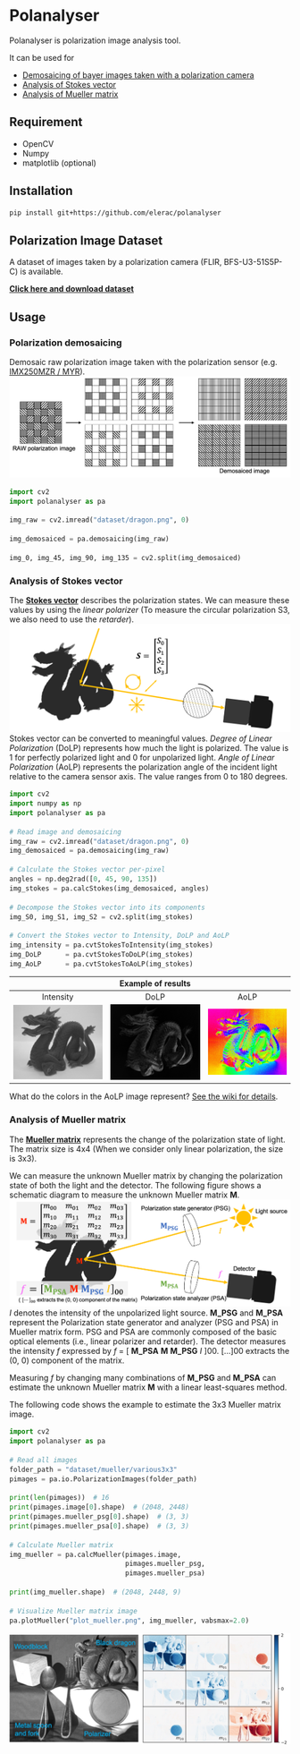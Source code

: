 # Polanalyser
Polanalyser is polarization image analysis tool.

It can be used for 
* [Demosaicing of bayer images taken with a polarization camera](#polarization-demosaicing)
* [Analysis of Stokes vector](#analysis-of-stokes-vector)
* [Analysis of Mueller matrix](#analysis-of-mueller-matrix)

## Requirement
* OpenCV
* Numpy
* matplotlib (optional)

## Installation
```sh
pip install git+https://github.com/elerac/polanalyser
```

## Polarization Image Dataset
A dataset of images taken by a polarization camera (FLIR, BFS-U3-51S5P-C) is available.

[**Click here and download dataset**](https://drive.google.com/drive/folders/1vCe9N05to5_McvwyDqxTmLIKz7vRzmbX?usp=sharing)


## Usage
### Polarization demosaicing
Demosaic raw polarization image taken with the polarization sensor (e.g. [IMX250MZR / MYR](https://www.sony-semicon.co.jp/e/products/IS/polarization/product.html)).
![](documents/demosaicing.png)
```python
import cv2
import polanalyser as pa

img_raw = cv2.imread("dataset/dragon.png", 0)

img_demosaiced = pa.demosaicing(img_raw)

img_0, img_45, img_90, img_135 = cv2.split(img_demosaiced)
```

### Analysis of Stokes vector
The [**Stokes vector**](https://en.wikipedia.org/wiki/Stokes_parameters) describes the polarization states. We can measure these values by using the *linear polarizer* (To measure the circular polarization S3, we also need to use the *retarder*).
![](documents/stokes_setup.png)
Stokes vector can be converted to meaningful values. *Degree of Linear Polarization* (DoLP) represents how much the light is polarized. The value is 1 for perfectly polarized light and 0 for unpolarized light. *Angle of Linear Polarization* (AoLP) represents the polarization angle of the incident light relative to the camera sensor axis. The value ranges from 0 to 180 degrees.
```python
import cv2
import numpy as np
import polanalyser as pa

# Read image and demosaicing
img_raw = cv2.imread("dataset/dragon.png", 0)
img_demosaiced = pa.demosaicing(img_raw)

# Calculate the Stokes vector per-pixel
angles = np.deg2rad([0, 45, 90, 135])
img_stokes = pa.calcStokes(img_demosaiced, angles)

# Decompose the Stokes vector into its components
img_S0, img_S1, img_S2 = cv2.split(img_stokes)

# Convert the Stokes vector to Intensity, DoLP and AoLP
img_intensity = pa.cvtStokesToIntensity(img_stokes)
img_DoLP      = pa.cvtStokesToDoLP(img_stokes)
img_AoLP      = pa.cvtStokesToAoLP(img_stokes)
```

||Example of results | |
|:-:|:-:|:-:|
|Intensity|DoLP|AoLP|
|![](documents/dragon_IMX250MZR_intensity.jpg)|![](documents/dragon_IMX250MZR_DoLP.jpg)|![](documents/dragon_IMX250MZR_AoLP.jpg)|

What do the colors in the AoLP image represent? [See the wiki for details](https://github.com/elerac/polanalyser/wiki/How-to-Visualizing-the-AoLP-Image).

### Analysis of Mueller matrix
The [**Mueller matrix**](https://en.wikipedia.org/wiki/Mueller_calculus) represents the change of the polarization state of light. The matrix size is 4x4 (When we consider only linear polarization, the size is 3x3).

We can measure the unknown Mueller matrix by changing the polarization state of both the light and the detector. The following figure shows a schematic diagram to measure the unknown Mueller matrix **M**.
![](documents/mueller_setup.png)
*I* denotes the intensity of the unpolarized light source. **M_PSG** and **M_PSA** represent the Polarization state generator and analyzer (PSG and PSA) in Mueller matrix form. PSG and PSA are commonly composed of the basic optical elements (i.e., linear polarizer and retarder). 
The detector measures the intensity *f* expressed by *f* = [ **M_PSA** **M** **M_PSG** *I* ]00. [...]00 extracts the (0, 0) component of the matrix.

Measuring *f* by changing many combinations of **M_PSG** and **M_PSA** can estimate the unknown Mueller matrix **M** with a linear least-squares method.

The following code shows the example to estimate the 3x3 Mueller matrix image.
```python
import cv2
import polanalyser as pa

# Read all images
folder_path = "dataset/mueller/various3x3"
pimages = pa.io.PolarizationImages(folder_path)

print(len(pimages))  # 16
print(pimages.image[0].shape)  # (2048, 2448)
print(pimages.mueller_psg[0].shape)  # (3, 3)
print(pimages.mueller_psa[0].shape)  # (3, 3)

# Calculate Mueller matrix
img_mueller = pa.calcMueller(pimages.image, 
                             pimages.mueller_psg, 
                             pimages.mueller_psa)

print(img_mueller.shape)  # (2048, 2448, 9)

# Visualize Mueller matrix image
pa.plotMueller("plot_mueller.png", img_mueller, vabsmax=2.0)
```

![](documents/mueller_various.jpg)